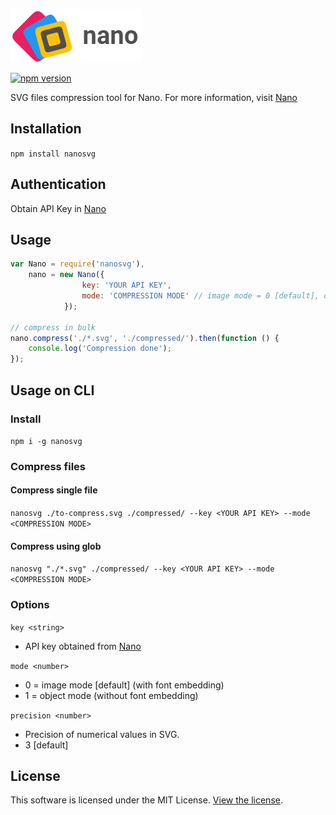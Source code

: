 ![Nano](logo.png)

[![npm version](https://badge.fury.io/js/nanosvg.svg)](https://badge.fury.io/js/nanosvg)

SVG files compression tool for Nano. For more information, visit [Nano](https://vecta.io/nano)

## Installation

`npm install nanosvg`

## Authentication

Obtain API Key in [Nano](https://vecta.io/nano)

## Usage

```javascript
var Nano = require('nanosvg'),
    nano = new Nano({ 
                key: 'YOUR API KEY',
                mode: 'COMPRESSION MODE' // image mode = 0 [default], object mode = 1
            });

// compress in bulk
nano.compress('./*.svg', './compressed/').then(function () {
    console.log('Compression done');
});
```
## Usage on CLI

### Install

`npm i -g nanosvg`

### Compress files

#### Compress single file
`nanosvg ./to-compress.svg ./compressed/ --key <YOUR API KEY> --mode <COMPRESSION MODE>`

#### Compress using glob

`nanosvg "./*.svg" ./compressed/ --key <YOUR API KEY> --mode <COMPRESSION MODE>`

### Options

`key <string>` 

- API key obtained from [Nano](https://vecta.io/nano)

`mode <number>` 

- 0 = image mode [default] (with font embedding)
- 1 = object mode (without font embedding)

`precision <number>`

- Precision of numerical values in SVG.
- 3 [default]

## License

This software is licensed under the MIT License. [View the license](LICENSE).
